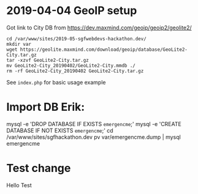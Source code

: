 # 2019-04-04 GeoIP setup

Got link to City DB from https://dev.maxmind.com/geoip/geoip2/geolite2/

    cd /var/www/sites/2019-05-sgfwebdevs-hackathon.dev/
    mkdir var
    wget https://geolite.maxmind.com/download/geoip/database/GeoLite2-City.tar.gz
    tar -xzvf GeoLite2-City.tar.gz
    mv GeoLite2-City_20190402/GeoLite2-City.mmdb ./
    rm -rf GeoLite2-City_20190402 GeoLite2-City.tar.gz

See `index.php` for basic usage example

# Import DB Erik:

mysql -e 'DROP DATABASE IF EXISTS `emergencme`;'
mysql -e 'CREATE DATABASE IF NOT EXISTS `emergencme`;'
cd /var/www/sites/sgfhackathon.dev
pv var/emergencme.dump | mysql emergencme


#  Test change





Hello
Test


